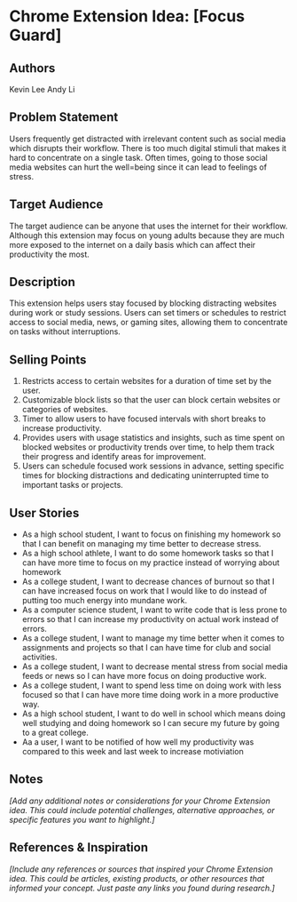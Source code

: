 # Chrome Extension Idea: [Focus Guard]

## Authors
Kevin Lee
Andy Li

## Problem Statement

Users frequently get distracted with irrelevant content such as social media which disrupts their workflow. There is too much digital stimuli that makes it hard to concentrate on a single task. Often times, going to those social media websites can hurt the well=being since it can lead to feelings of stress.

## Target Audience

The target audience can be anyone that uses the internet for their workflow. Although this extension may focus on young adults because they are much more exposed to the internet on a daily basis which can affect their productivity the most.

## Description

This extension helps users stay focused by blocking distracting websites during work or study sessions. Users can set timers or schedules to restrict access to social media, news, or gaming sites, allowing them to concentrate on tasks without interruptions.

## Selling Points

1. Restricts access to certain websites for a duration of time set by the user.
2. Customizable block lists so that the user can block certain websites or categories of websites.
3. Timer to allow users to have focused intervals with short breaks to increase productivity.
4. Provides users with usage statistics and insights, such as time spent on blocked websites or productivity trends over time, to help them track their progress and identify areas for improvement.
5. Users can schedule focused work sessions in advance, setting specific times for blocking distractions and dedicating uninterrupted time to important tasks or projects.

## User Stories

- As a high school student, I want to focus on finishing my homework so that I can benefit on managing my time better to decrease stress.
- As a high school athlete, I want to do some homework tasks so that I can have more time to focus on my practice instead of worrying about homework
- As a college student, I want to decrease chances of burnout so that I can have increased focus on work that I would like to do instead of putting too much energy into mundane work.
- As a computer science student, I want to write code that is less prone to errors so that I can increase my productivity on actual work instead of errors.
- As a college student, I want to manage my time better when it comes to assignments and projects so that I can have time for club and social activities.
- As a college student, I want to decrease mental stress from social media feeds or news so I can have more focus on doing productive work.
- As a college student, I want to spend less time on doing work with less focused so that I can have more time doing work in a more productive way.
- As a high school student, I want to do well in school which means doing well studying and doing homework so I can secure my future by going to a great college.
- Aa a user, I want to be notified of how well my productivity was compared to this week and last week to increase motiviation

## Notes

_[Add any additional notes or considerations for your Chrome Extension idea. This could include potential challenges, alternative approaches, or specific features you want to highlight.]_

## References & Inspiration

_[Include any references or sources that inspired your Chrome Extension idea. This could be articles, existing products, or other resources that informed your concept. Just paste any links you found during research.]_

